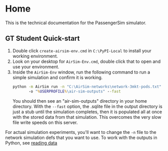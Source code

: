 # Home

This is the technical documentation for the PassengerSim simulator.

## GT Student Quick-start

1. Double click `create-airsim-env.cmd` in `C:\PyPI-Local` to install your working environment.
2. Look on your desktop for `AirSim-Env.cmd`, double click that to open and use your environment.
3. Inside the `AirSim-Env` window, run the following command to run a simple simulation 
   and confirm it is working.
   ```bat
   python -m AirSim run -n "C:\AirSim-networks\network-3mkt-pods.txt" ^
          -o "%USERPROFILE%\air-sim-outputs" --fast
   ```
   You should then see an "air-sim-outputs" directory in your home directory.  With the `--fast`
   option, the .sqlite file in the output directory is just a stub until the simulation completes, 
   then it is populated all at once with the stored data from that simulation.  This overcomes the 
   very slow file write speeds on this server.

For actual simulation experiments, you'll want to change the `-n` file to the network simulation defs 
that you want to use.  To work with the outputs in Python, see [reading data](./reading-data.ipynb)